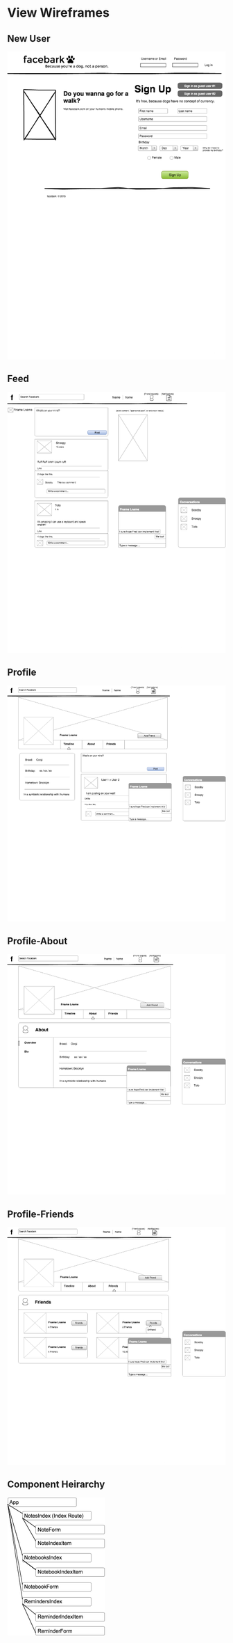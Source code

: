 # View Wireframes

## New User
![landing-page]

## Feed
![root]

## Profile
![profile]

## Profile-About
![profile-about]

## Profile-Friends
![profile-friends]

## Component Heirarchy
![component-heirarchy]

[landing-page]: ./wireframes/facebark:landing_page.png
[root]: ./wireframes/facebark:root.png
[profile]: ./wireframes/facebark:profile.png
[profile-about]: ./wireframes/facebark:profile:about.png
[profile-friends]: ./wireframes/facebark:profile:friends.png
[component-heirarchy]: ./wireframes/component_heirarchy.png

